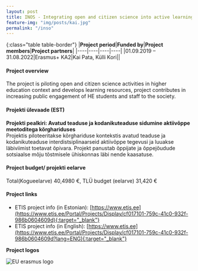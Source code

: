 ```yaml
---
layout: post
title: INOS - Integrating open and citizen science into active learning approaches in higher education
feature-img: "img/posts/kai.jpg"
permalink: "/inso"
---
```


{:class="table table-border"}
|**Project period**|**Funded by**|**Project members**|**Project partners**|
|----|----|----|----|
|01.09.2019 – 31.08.2022|Erasmus+ KA2|Kai Pata, Külli Kori||

#### Project overview
The project is piloting open and citizen science activities in higher education context and develops learning resources, project contributes in increasing public engagement of HE students and staff to the society.

#### Projekti ülevaade (EST) 
**Projekti pealkiri: Avatud teaduse ja kodanikuteaduse sidumine aktiivõppe meetoditega kõrghariduses**  
Projektis piloteeritakse kõrghariduse kontekstis avatud teaduse ja kodanikuteaduse interdistsiplinaarseid aktiivõppe tegevusi ja luuakse läbiviimist toetavat õpivara. Projekt panustab õppijate ja õppejõudude sotsiaalse mõju tõstmisele ühiskonnas läbi nende kaasatuse.

#### Project budget/ projekti eelarve 
Total(Kogueelarve) 40,4980 €, TLÜ budget (eelarve) 31,420 €

#### Project links
- ETIS project info (in Estonian): [https://www.etis.ee](https://www.etis.ee/Portal/Projects/Display/cf017101-759c-41c0-932f-986b0604609d){:target="_blank"} 
- ETIS project info (in English): [https://www.etis.ee](https://www.etis.ee/Portal/Projects/Display/cf017101-759c-41c0-932f-986b0604609d?lang=ENG){:target="_blank"} 

**Project logos**
<div> 
    <img class="img-fluid-innews" src="{{ '/img/erasmus-plus.png' | prepend: site.baseurl }}" alt="EU erasmus logo">
</div>